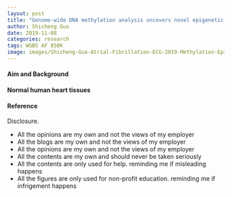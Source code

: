 ```yaml
---
layout: post
title: "Genome-wide DNA methylation analysis uncovers novel epigenetic changes in human atrial fibrillation"
author: Shicheng Guo
date: 2019-11-08
categories: research
tags: WGBS AF 850K
image: images/Shicheng-Guo-Atrial-Fibrillation-ECG-2019-Methylation-Epigenetics.png	
---
```

####  Aim and Background

#### Normal human heart tissues



####  Reference

Disclosure.
* All the opinions are my own and not the views of my employer
* All the blogs are my own and not the views of my employer
* All the opinions are my own and not the views of my employer
* All the contents are my own and should never be taken seriously
* All the contents are only used for help. reminding me if misleading happens
* All the figures are only used for non-profit education. reminding me if infrigement happens
